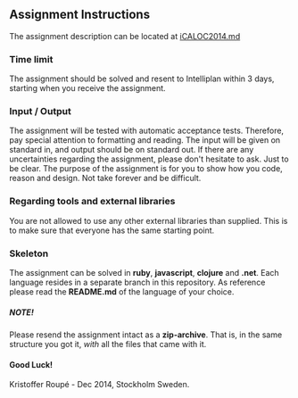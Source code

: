 ## Assignment Instructions 

The assignment description can be located at [iCALOC2014.md](iCALOC2014.md)

### Time limit
The assignment should be solved and resent to Intelliplan within 3 days, starting when you receive the assignment.

### Input / Output
The assignment will be tested with automatic acceptance tests. Therefore, pay special attention to formatting and reading. The input will be given on standard in, and output should be on standard out.
If there are any uncertainties regarding the assignment, please don't hesitate to ask.
Just to be clear. The purpose of the assignment is for you to show how you code, reason and design. Not take forever and be difficult.

### Regarding tools and external libraries
You are not allowed to use any other external libraries than supplied. This is to make sure that everyone has the same starting point.

### Skeleton
The assignment can be solved in **ruby**, **javascript**, **clojure** and **.net**. Each language resides in a separate branch in this repository.
As reference please read the **README.md** of the language of your choice.

##### NOTE!
Please resend the assignment intact as a **zip-archive**. That is, in the same structure you got it, *with* all the files that came with it.

#### Good Luck!

Kristoffer Roupé - Dec 2014, Stockholm Sweden.
